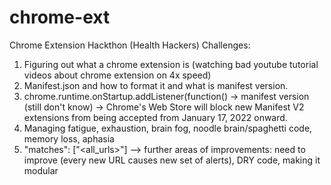 # chrome-ext
Chrome Extension Hackthon (Health Hackers)
Challenges:
1. Figuring out what a chrome extension is (watching bad youtube tutorial videos about chrome extension on 4x speed)
2. Manifest.json and how to format it and what is manifest version.
3. chrome.runtime.onStartup.addListener(function() -> manifest version (still don't know) -> Chrome's Web Store will block new Manifest V2 extensions from being accepted from January 17, 2022 onward.
4. Managing fatigue, exhaustion, brain fog, noodle brain/spaghetti code, memory loss, aphasia
5. "matches": ["<all_urls>"] --> further areas of improvements: need to improve (every new URL causes new set of alerts), DRY code, making it modular
